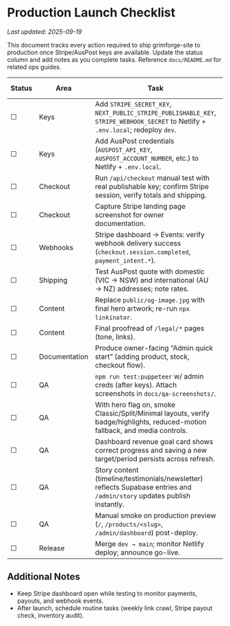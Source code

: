 # Production Launch Checklist

_Last updated: 2025-09-19_

This document tracks every action required to ship grimforge-site to production once Stripe/AusPost keys are available. Update the status column and add notes as you complete tasks. Reference `docs/README.md` for related ops guides.

| Status | Area | Task | Owner Notes |
|--------|------|------|-------------|
| ☐ | Keys | Add `STRIPE_SECRET_KEY`, `NEXT_PUBLIC_STRIPE_PUBLISHABLE_KEY`, `STRIPE_WEBHOOK_SECRET` to Netlify + `.env.local`; redeploy `dev`. |  |
| ☐ | Keys | Add AusPost credentials (`AUSPOST_API_KEY`, `AUSPOST_ACCOUNT_NUMBER`, etc.) to Netlify + `.env.local`. | Waiting on owner |
| ☐ | Checkout | Run `/api/checkout` manual test with real publishable key; confirm Stripe session, verify totals and shipping. |  |
| ☐ | Checkout | Capture Stripe landing page screenshot for owner documentation. |  |
| ☐ | Webhooks | Stripe dashboard → Events: verify webhook delivery success (`checkout.session.completed`, `payment_intent.*`). |  |
| ☐ | Shipping | Test AusPost quote with domestic (VIC → NSW) and international (AU → NZ) addresses; note rates. |  |
| ☐ | Content | Replace `public/og-image.jpg` with final hero artwork; re-run `npx linkinator`. |  |
| ☐ | Content | Final proofread of `/legal/*` pages (tone, links). |  |
| ☐ | Documentation | Produce owner-facing “Admin quick start” (adding product, stock, checkout flow). |  |
| ☐ | QA | `npm run test:puppeteer` w/ admin creds (after keys). Attach screenshots in `docs/qa-screenshots/`. |  |
| ☐ | QA | With hero flag on, smoke Classic/Split/Minimal layouts, verify badge/highlights, reduced-motion fallback, and media controls. |  |
| ☐ | QA | Dashboard revenue goal card shows correct progress and saving a new target/period persists across refresh. |  |
| ☐ | QA | Story content (timeline/testimonials/newsletter) reflects Supabase entries and `/admin/story` updates publish instantly. |  |
| ☐ | QA | Manual smoke on production preview (`/`, `/products/<slug>`, `/admin/dashboard`) post-deploy. |  |
| ☐ | Release | Merge `dev → main`; monitor Netlify deploy; announce go-live. |  |

## Additional Notes
- Keep Stripe dashboard open while testing to monitor payments, payouts, and webhook events.
- After launch, schedule routine tasks (weekly link crawl, Stripe payout check, inventory audit).
